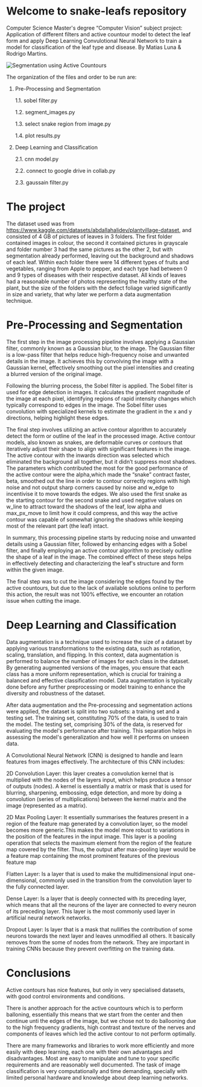 # Welcome to snake-leafs repository

Computer Science Master's degree “Computer Vision” subject project: Application of different filters and active countour model to detect the leaf form and apply Deep Learning Convulotional Neural Network to train a model for classification of the leaf type and disease. By Matias Luna & Rodrigo Martins.

![Segmentation using Active Countours](https://github.com/matiasortizluna/snake-leafs/assets/64530615/5e2d4498-9db2-4630-932b-5f6be4361fbb)

The organization of the files and order to be run are:

1. Pre-Processing and Segmentation 

   1.1. sobel filter.py

   1.2. segment_images.py

   1.3. select snake region from image.py

   1.4. plot results.py

2. Deep Learning and Classification

   2.1. cnn model.py

   2.2. connect to google drive in collab.py

   2.3. gaussain filter.py

# The project 

The dataset used was from https://www.kaggle.com/datasets/abdallahalidev/plantvillage-dataset, and consisted of 4 GB of pictures of leaves in 3 folders. The first folder contained images in colour, the second it contained pictures in grayscale and folder number 3 had the same pictures as the other 2, but with segmentation already performed, leaving out the background and shadows of each leaf. Within each folder there were 14 different types of fruits and vegetables, ranging from Apple to pepper, and each type had between 0 and 9 types of diseases with their respective dataset. All kinds of leaves had a reasonable number of photos representing the healthy state of the plant, but the size of the folders with the defect foliage varied significantly in size and variety, that why later we perform a data augmentation technique. 

# Pre-Processing and Segmentation 
The first step in the image processing pipeline involves applying a Gaussian filter, commonly known as a Gaussian blur, to the image. The Gaussian filter is a low-pass filter that helps reduce high-frequency noise and unwanted details in the image. It achieves this by convolving the image with a Gaussian kernel, effectively smoothing out the pixel intensities and creating a blurred version of the original image.

Following the blurring process, the Sobel filter is applied. The Sobel filter is used for edge detection in images. It calculates the gradient magnitude of the image at each pixel, identifying regions of rapid intensity changes which typically correspond to edges in the image. The Sobel filter uses convolution with specialized kernels to estimate the gradient in the x and y directions, helping highlight these edges.

The final step involves utilizing an active contour algorithm to accurately detect the form or outline of the leaf in the processed image. Active contour models, also known as snakes, are deformable curves or contours that iteratively adjust their shape to align with significant features in the image. The active contour with the inwards direction was selected which eliminated the background all together, but it didn’t suppress most shadows. The parameters which contributed the most for the good performance of the active contour were the alpha,which made the “snake” contract faster, beta, smoothed out the line in order to contour correctly regions with high noise and not output sharp corners caused by noise and w_edge to incentivise it to move towards the edges. We also used the first snake as the starting contour for the second snake and used negative values on w_line to attract toward the shadows of the leaf, low alpha and max_px_move to limit how it could compress, and this way the active contour was capable of somewhat ignoring the shadows while keeping most of the relevant part (the leaf) intact. 

In summary, this processing pipeline starts by reducing noise and unwanted details using a Gaussian filter, followed by enhancing edges with a Sobel filter, and finally employing an active contour algorithm to precisely outline the shape of a leaf in the image. The combined effect of these steps helps in effectively detecting and characterizing the leaf's structure and form within the given image.

The final step was to cut the image considering the edges found by the active countours, but due to the lack of available solutions online to perform this action, the result was not 100% effective, we encounter an rotation issue when cutting the image.

# Deep Learning and Classification

Data augmentation is a technique used to increase the size of a dataset by applying various transformations to the existing data, such as rotation, scaling, translation, and flipping. In this context, data augmentation is performed to balance the number of images for each class in the dataset. By generating augmented versions of the images, you ensure that each class has a more uniform representation, which is crucial for training a balanced and effective classification model. Data augmentation is typically done before any further preprocessing or model training to enhance the diversity and robustness of the dataset.

After data augmentation and the Pre-processing and segmentation actions were applied, the dataset is split into two subsets: a training set and a testing set. The training set, constituting 70% of the data, is used to train the model. The testing set, comprising 30% of the data, is reserved for evaluating the model's performance after training. This separation helps in assessing the model's generalization and how well it performs on unseen data.

A Convolutional Neural Network (CNN) is designed to handle and learn features from images effectively. The architecture of this CNN includes:

2D Convolution Layer: this layer creates a convolution kernel that is multiplied with the nodes of the layers input, which helps produce a tensor of outputs (nodes). A kernel is essentially a matrix or mask that is  used for blurring, sharpening, embossing, edge detection, and more by doing a convolution (series of multiplications) between the kernel matrix and the image (represented as a matrix).

2D Max Pooling Layer: It essentially summarises the features present in a region of the feature map generated by a convolution layer, so the model becomes more generic.This makes the model more robust to variations in the position of the features in the input image. This layer is a pooling operation that selects the maximum element from the region of the feature map covered by the filter. Thus, the output after max-pooling layer would be a feature map containing the most prominent features of the previous feature map

Flatten Layer: Is a layer that is used to make the multidimensional input one-dimensional, commonly used in the transition from the convolution layer to the fully connected layer.

Dense Layer: Is a layer that is deeply connected with its preceding layer, which means that all the neurons of the layer are connected to every neuron of its preceding layer. This layer is the most commonly used layer in artificial neural network networks. 

Dropout Layer: Is layer that is a mask that nullifies the contribution of some neurons towards the next layer and leaves unmodified all others. It basically removes from the some of nodes from the network. They are important in training CNNs because they prevent overfitting on the training data.

# Conclusions
Active contours has nice features, but only in very specialised datasets, with good control environments and conditions​.

There is another approach for the active countours which is to perform balloning, essentially this means that we start from the center and then continue unti the edges of the image, but we chose not to do ballooning due to the high frequency gradients, high contrast and texture of the nerves and components of leaves which led the active contour to not perform optimally. 

There are many frameworks and libraries to work more efficiently and more easily with deep learning, each one with their own advantages and disadvantages. Most are easy to manipulate and tune to your specific requirements and are reasonably well documented. ​The task of image classification is very computationally and time demanding, specially with limited personal hardware and knowledge about deep learning networks.

